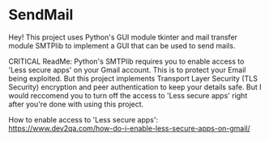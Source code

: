 # SendMail
Hey! This project uses Python's GUI module tkinter and mail transfer module SMTPlib to implement a GUI that can be used to send mails.

CRITICAL ReadMe: Python's SMTPlib requires you to enable access to 'Less secure apps' on your Gmail account. This is to protect your 
Email being exploited. But this project implements Transport Layer Security (TLS Security) encryption and peer authentication to keep your
details safe. But I would reccomend you to turn off the access to 'Less secure apps' right after you're done with using this project.

How to enable access to 'Less secure apps':
https://www.dev2qa.com/how-do-i-enable-less-secure-apps-on-gmail/
